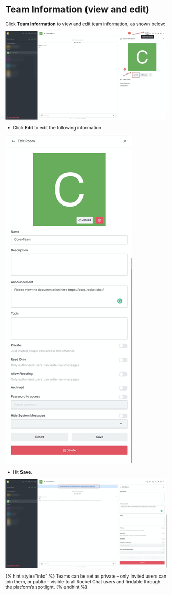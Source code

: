 # Team Information \(view and edit\)

Click **Team Information** to view and edit team information, as shown below:

![](../../../.gitbook/assets/image%20%28347%29.png)

* Click **Edit** to edit the following information

![](../../../.gitbook/assets/image%20%28341%29.png)

* Hit **Save**. 

![](../../../.gitbook/assets/image%20%28362%29.png)

{% hint style="info" %}
Teams can be set as private – only invited users can join them, or public – visible to all Rocket.Chat users and findable through the platform’s spotlight.
{% endhint %}

